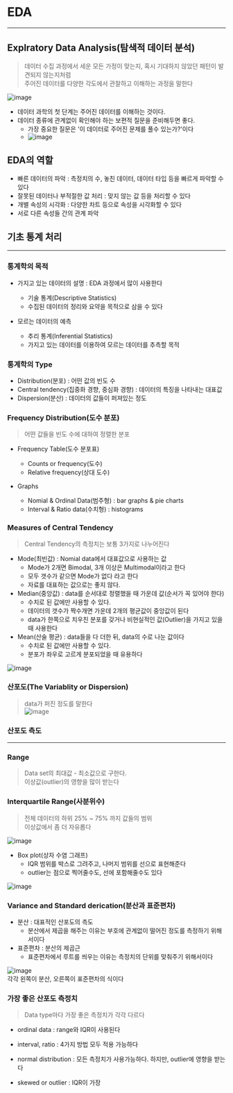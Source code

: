# EDA
---
## Explratory Data Analysis(탐색적 데이터 분석)
> 데이터 수집 과정에서 세운 모든 가정이 맞는지, 혹시 기대하지 않았던 패턴이 발견되지 않는지처럼   
> 주어진 데이터를 다양한 각도에서 관찰하고 이해하는 과정을 말한다

![image](https://user-images.githubusercontent.com/80378041/158749030-2fe01570-d395-41b2-b242-4891356bfa0c.png)

- 데이터 과학의 첫 단계는 주어진 데이터를 이해하는 것이다.
- 데이터 종류에 관계없이 확인해야 하는 보편적 질문을 준비해두면 좋다.
  - 가장 중요한 질문은 '이 데이터로 주어진 문제를 풀수 있는가?'이다
  - ![image](https://user-images.githubusercontent.com/80378041/158749155-8e003f94-6b30-4914-9575-b22528837af6.png)
 
## EDA의 역할
- 빠른 데이터의 파악 : 측정치의 수, 놓친 데이터, 데이터 타입 등을 빠르게 파악할 수 있다
- 잘못된 데이터나 부적절한 값 처리 : 맞지 않는 값 등을 처리할 수 있다
- 개별 속성의 시각화 : 다양한 차트 등으로 속성을 시각화할 수 있다
- 서로 다른 속성들 간의 관계 파악

## 기초 통계 처리
---
### 통계학의 목적
- 가지고 있는 데이터의 설명 : EDA 과정에서 많이 사용한다
  - 기술 통계(Descriptive Statistics)
  - 수집된 데이터의 정리와 요약을 목적으로 삼을 수 있다

- 모르는 데이터의 예측
  - 추리 통계(Inferential Statistics)
  - 가지고 있는 데이터를 이용하여 모르는 데이터를 추측할 목적

### 통계학의 Type
- Distribution(분포) : 어떤 값의 빈도 수
- Central tendency(집중화 경향, 중심화 경향) : 데이터의 특징을 나타내는 대표값
- Dispersion(분산) : 데이터의 값들이 퍼져있는 정도

### Frequency Distribution(도수 분포)
> 어떤 값들을 빈도 수에 대하여 정렬한 분포

- Frequency Table(도수 분포표)
  - Counts or frequency(도수)
  - Relative frequency(상대 도수)

- Graphs
  - Nomial & Ordinal Data(범주형) : bar graphs & pie charts
  - Interval & Ratio data(수치형) : histograms

### Measures of Central Tendency
> Central Tendency의 측정치는 보통 3가지로 나누어진다

- Mode(최빈값) : Nomial data에서 대표값으로 사용하는 값
  - Mode가 2개면 Bimodal, 3개 이상은 Multimodal이라고 한다
  - 모두 갯수가 같으면 Mode가 없다 라고 한다
  - 자료를 대표하는 값으로는 좋지 않다.
- Median(중앙값) : data를 순서대로 정렬했을 때 가운데 값(순서가 꼭 있어야 한다)
  - 수치로 된 값에만 사용할 수 있다.  
  - 데이터의 갯수가 짝수개면 가운데 2개의 평균값이 중앙값이 된다
  - data가 한쪽으로 치우친 분포를 갖거나 비현실적인 값(Outlier)을 가지고 있을 때 사용한다
- Mean(산술 평균) : data들을 다 더한 뒤, data의 수로 나눈 값이다   
  - 수치로 된 값에만 사용할 수 있다.
  - 분포가 좌우로 고르게 분포되었을 때 유용하다 

![image](https://user-images.githubusercontent.com/80378041/158750828-99753528-3ed4-42a2-8238-5cc23fa52a66.png)

### 산포도(The Variablity or Dispersion)
> data가 퍼진 정도를 말한다      
![image](https://user-images.githubusercontent.com/80378041/159424248-f344498b-d7e2-4e20-8179-bd551c7944c7.png)

### 산포도 측도
---
### Range
> Data set의 최대값 - 최소값으로 구한다.      
> 이상값(outlier)의 영향을 많이 받는다

### Interquartile Range(사분위수)
> 전체 데이터의 하위 25% ~ 75% 까지 값들의 범위      
> 이상값에서 좀 더 자유롭다

![image](https://user-images.githubusercontent.com/80378041/159424315-ee7a9f3d-c978-41b5-b843-0e32bc18c919.png)

- Box plot(상자 수염 그래프)
  - IQR 범위를 박스로 그려주고, 나머지 범위를 선으로 표현해준다
  - outlier는 점으로 찍어줄수도, 선에 포함해줄수도 있다

![image](https://user-images.githubusercontent.com/80378041/159424384-6747d323-2548-4e89-9270-aa8100060247.png)

### Variance and Standard derication(분산과 표준편차)
- 분산 : 대표적인 산포도의 측도
  - 분산에서 제곱을 해주는 이유는 부호에 관계없이 떨어진 정도를 측정하기 위해서이다
- 표준편차 : 분산의 제곱근
  - 표준편차에서 루트를 씌우는 이유는 측정치의 단위를 맞춰주기 위해서이다

![image](https://user-images.githubusercontent.com/80378041/159424440-f4c89de7-f07a-4c04-9dd7-a7bdb614b5f2.png)     
각각 왼쪽이 분산, 오른쪽이 표준편차의 식이다

### 가장 좋은 산포도 측정치
> Data type마다 가장 좋은 측정치가 각각 다르다

- ordinal data : range와 IQR이 사용된다
- interval, ratio : 4가지 방법 모두 적용 가능하다

- normal distribution : 모든 측정치가 사용가능하다. 하지만, outlier에 영향을 받는다
- skewed or outlier : IQR이 가장 
